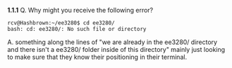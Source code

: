 __1.1.1__ Q. Why might you receive the following error?
```
rcv@Hashbrown:~/ee3280$ cd ee3280/
bash: cd: ee3280/: No such file or directory
```
A. something along the lines of "we are already in the ee3280/ directory and there isn't a ee3280/ folder inside of this directory" mainly just looking to make sure that they know their positioning in their terminal.
